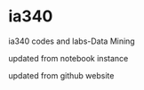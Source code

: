 # ia340
ia340 codes and labs-Data Mining

updated from notebook instance 

updated from github website
